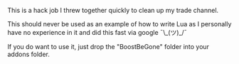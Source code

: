 This is a hack job I threw together quickly to clean up my trade channel.

This should never be used as an example of how to write Lua as I personally have no experience in it and did this fast via google ¯\\\_(ツ)\_/¯

If you do want to use it, just drop the "BoostBeGone" folder into your addons folder.
